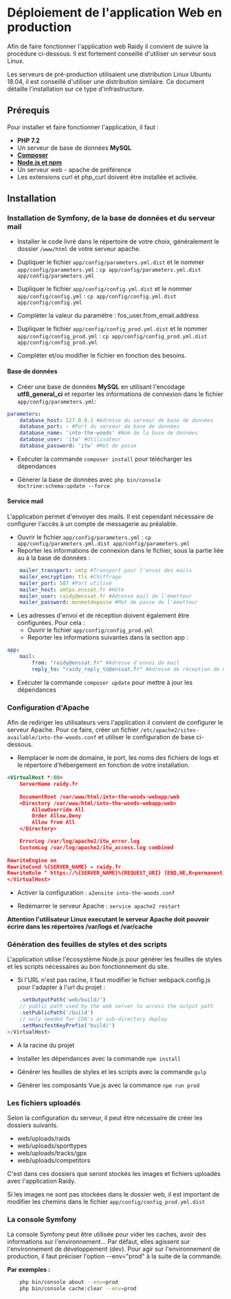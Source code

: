 # Déploiement de l'application Web en production

Afin de faire fonctionner l'application web Raidy il convient de suivre la procédure ci-dessous. Il est fortement conseillé d'utiliser un serveur sous Linux.

Les serveurs de pré-production utilisaient une distribution Linux Ubuntu 18.04, il est conseillé d'utiliser une distribution similaire. Ce document détaille l'installation sur ce type d'infrastructure.



## Prérequis

Pour installer et faire fonctionner l'application, il faut :

- **PHP 7.2**
- Un serveur de base de données **MySQL** 
- **[Composer](https://getcomposer.org/)** 
- **[Node.js et npm](https://nodejs.org)**
- Un serveur web - apache de préférence
- Les extensions curl et php_curl doivent être installée et activée.



## Installation

### Installation de Symfony, de la base de données et du serveur mail

  * Installer le code livré dans le répertoire de votre choix, généralement le dossier `/www/html` de votre serveur apache.

  * Dupliquer le fichier `app/config/parameters.yml.dist` et le nommer `app/config/parameters.yml` : `cp app/config/parameters.yml.dist app/config/parameters.yml`
  * Dupliquer le fichier `app/config/config.yml.dist` et le nommer `app/config/config.yml` : `cp app/config/config.yml.dist app/config/config.yml`
  * Compléter la valeur du paramètre : fos_user.from_email.address
  * Dupliquer le fichier `app/config/config_prod.yml.dist` et le nommer `app/config/config_prod.yml` : `cp app/config/config_prod.yml.dist app/config/config_prod.yml`
  * Compléter et/ou modifier le fichier en fonction des besoins.

#### Base de données

  * Créer une base de données **MySQL** en utilisant l'encodage **utf8_general_ci**  et reporter les informations de connexion dans le fichier `app/config/parameters.yml`:

```yaml
parameters:
    database_host: 127.0.0.1 #Adresse du serveur de base de données
    database_port: ~ #Port du serveur de base de données
    database_name: 'into-the-woods' #Nom de la base de données
    database_user: 'itw' #Utilisateur
    database_password: 'itw' #Mot de passe
```

  * Exécuter la commande `composer install` pour télécharger les dépendances

  * Génerer la base de données avec `php bin/console doctrine:schema:update --force`

#### Service mail 

L'application permet d'envoyer des mails. Il est cependant nécessaire de configurer l'accès à un compte de messagerie au préalable. 

  * Ouvrir le fichier `app/config/parameters.yml` : `cp app/config/parameters.yml.dist app/config/parameters.yml`
  * Reporter les informations de connexion dans le fichier, sous la partie liée au à la base de données :
```yaml
    mailer_transport: smtp #Transport pour l'envoi des mails
    mailer_encryption: tls #Chiffrage 
    mailer_port: 587 #Port utilisé
    mailer_host: smtps.enssat.fr #Hôte
    mailer_user: raidy@enssat.fr #Adresse mail de l'émetteur
    mailer_password: monmotdepasse #Mot de passe de l'émetteur
```

  * Les adresses d'envoi et de réception doivent également être configurées. Pour cela : 
    * Ouvrir le fichier `app/config/config_prod.yml`
    * Reporter les informations suivantes dans la section app :
```yaml
app:
    mail:
        from: "raidy@enssat.fr" #Adresse d'envoi de mail
        reply_to: "raidy_reply_to@enssat.fr" #Adresse de réception de mail
```

  * Exécuter la commande `composer update` pour mettre à jour les dépendances

### Configuration d'Apache

Afin de rediriger les utilisateurs vers l'application il convient de configurer le serveur Apache. Pour ce faire, créer un fichier `/etc/apache2/sites-available/into-the-woods.conf` et utiliser le configuration de base ci-dessous.

  * Remplacer le nom de domaine, le port, les noms des fichiers de logs et le répertoire d'hébergement en fonction de votre installation.

```xml
<VirtualHost *:80>
    ServerName raidy.fr
    
    DocumentRoot /var/www/html/into-the-woods-webapp/web
    <Directory /var/www/html/into-the-woods-webapp/web>
        AllowOverride All
        Order Allow,Deny
        Allow from All
    </Directory>

    ErrorLog /var/log/apache2/itw_error.log
    CustomLog /var/log/apache2/itw_access.log combined
    
RewriteEngine on
RewriteCond %{SERVER_NAME} = raidy.fr
RewriteRule ^ https://%{SERVER_NAME}%{REQUEST_URI} [END,NE,R=permanent]
</VirtualHost>

```

  * Activer la configuration : `a2ensite into-the-woods.conf`

  * Redémarrer le serveur Apache : `service apache2 restart`

**Attention l'utilisateur Linux executant le serveur Apache doit pouvoir écrire dans les répertoires /var/logs et /var/cache**

### Génération des feuilles de styles et des scripts

L'application utilise l'écosystème Node.js pour générer les feuilles de styles et les scripts nécessaires au bon fonctionnement du site.

  * Si l'URL n'est pas racine, il faut modifier le fichier webpack.config.js pour l'adapter à l'url du projet : 
  
```javascript
    .setOutputPath('web/build/')
    // public path used by the web server to access the output path
    .setPublicPath('/build')
    // only needed for CDN's or sub-directory deploy
    .setManifestKeyPrefix('build/')
</VirtualHost>

```

  * A la racine du projet

  * Installer les dépendances avec la commande `npm install`

  * Générer les feuilles de styles et les scripts avec la commande `gulp`

  * Générer les composants Vue.js avec la commance `npm run prod`
  
### Les fichiers uploadés

Selon la configuration du serveur, il peut être nécessaire de créer les dossiers suivants. 

* web/uploads/raids
* web/uploads/sporttypes
* web/uploads/tracks/gpx
* web/uploads/competitors

C'est dans ces dossiers que seront stockés les images et fichiers uploadés avec l'application Raidy.

Si les images ne sont pas stockées dans le dossier web, il est important de modifier les chemins dans le fichier `app/config/config_prod.yml.dist`

### La console Symfony

La console Symfony peut être utilisée pour vider les caches, avoir des informations sur l'environnement... Par défaut, 
elles agissent sur l'environnement de développement (dev). Pour agir sur l'environnement de production, il faut préciser
l'option --env="prod" à la suite de la commande.

__Par exemples :__
  
```bash
    php bin/console about --env=prod
    php bin/console cache:clear --env=prod
```

